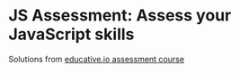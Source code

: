 # JS Assessment: Assess your JavaScript skills
Solutions from [educative.io assessment course](https://www.educative.io/courses/assess-your-javascript-skills)
